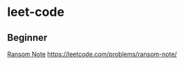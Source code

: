# leet-code

## Beginner
[Ransom Note](beginner/ransom-note.py)  https://leetcode.com/problems/ransom-note/
